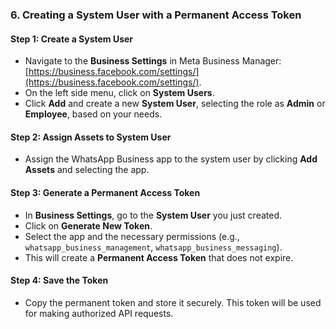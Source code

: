### 6. **Creating a System User with a Permanent Access Token**

#### Step 1: Create a System User
- Navigate to the **Business Settings** in Meta Business Manager: [https://business.facebook.com/settings/](https://business.facebook.com/settings/).
- On the left side menu, click on **System Users**.
- Click **Add** and create a new **System User**, selecting the role as **Admin** or **Employee**, based on your needs.

#### Step 2: Assign Assets to System User
- Assign the WhatsApp Business app to the system user by clicking **Add Assets** and selecting the app.

#### Step 3: Generate a Permanent Access Token
- In **Business Settings**, go to the **System User** you just created.
- Click on **Generate New Token**.
- Select the app and the necessary permissions (e.g., `whatsapp_business_management`, `whatsapp_business_messaging`).
- This will create a **Permanent Access Token** that does not expire.

#### Step 4: Save the Token
- Copy the permanent token and store it securely. This token will be used for making authorized API requests.